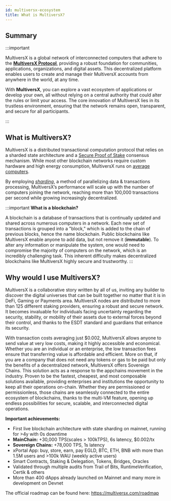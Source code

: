 ```yaml
---
id: multiversx-ecosystem
title: What is MultiversX?
---
```


[comment]: # (mx-abstract)

## **Summary**

:::important

MultiversX is a global network of interconnected computers that adhere to the [**MultiversX Protocol**](https://github.com/multiversx/mx-chain-go), providing a robust foundation for communities, applications, organizations, and digital assets. This decentralized platform enables users to create and manage their MultiversX accounts from anywhere in the world, at any time. 

With **MultiversX**, you can explore a vast ecosystem of applications or develop your own, all without relying on a central authority that could alter the rules or limit your access. The core innovation of MultiversX lies in its trustless environment, ensuring that the network remains open, transparent, and secure for all participants.

:::

[comment]: # (mx-context-auto)

## **What is MultiversX?**

MultiversX is a distributed transactional computation protocol that relies on a sharded state architecture and a [Secure Proof of Stake](/learn/consensus) consensus mechanism. While most other blockchain networks require custom hardware and high energy consumption, MultiversX runs on [average computers](/validators/system-requirements).

By employing [_sharding_](/learn/sharding), a method of parallelizing data & transactions processing, MultiversX’s performance will scale up with the number of computers joining the network, reaching more than 100,000 transactions per second while growing increasingly decentralized.

:::important
**What is a blockchain?**

A blockchain is a database of transactions that is continually updated and shared across numerous computers in a network. Each new set of transactions is grouped into a "block," which is added to the chain of previous blocks, hence the name blockchain. Public blockchains like MultiversX enable anyone to add data, but not remove it (**immutable**). To alter any information or manipulate the system, one would need to compromise the majority of computers on the network, which is an incredibly challenging task. This inherent difficulty makes decentralized blockchains like MultiversX highly secure and trustworthy.
:::

[comment]: # (mx-context-auto)

## **Why would I use MultiversX?**

MultiversX is a collaborative story written by all of us, inviting any builder to discover the digital universes that can be built together no matter that it is in DeFi, Gaming or Payments area. MultiversX nodes are distributed to more than 125 different staking providers, ensuring a robust and secure network. It becomes invaluable for individuals facing uncertainty regarding the security, stability, or mobility of their assets due to external forces beyond their control, and thanks to the ESDT standard and guardians that enhance its security.

With transaction costs averaging just $0.002, MultiversX allows anyone to send value at very low costs, making it highly accessible and economical. Whether you are an individual or an enterprise, the low transaction fees ensure that transferring value is affordable and efficient. More on that, if you are a company that does not need any tokens or gas to be paid but only the benefits of a decentralized network, MultiversX offers Sovereign Chains. This solution acts as a response to the appchains movement in the industry. Proven to be the fastest, cheapest, and most composable solutions available, providing enterprises and institutions the opportunity to keep all their operations on-chain. Whether they are permissioned or permissionless, those chains are seamlessly connected to the entire ecosystem of blockchains, thanks to the multi-VM feature, opening up endless possibilities for secure, scalable, and interconnected digital operations.

**Important achievements:**

- First live blockchain architecture with state sharding on mainnet, running for >4y with 0s downtime
- **MainChain:** +30,000 TPS(scales > 100kTPS), 6s latency, $0.002/tx
- **Sovereign Chains:** +78,000 TPS, 1s latency
- xPortal App: buy, store, earn, pay EGLD, BTC, ETH, BNB with more than 1.5M users and >100k WAU (weekly active users)
- Smart Contracts, Staking & Delegation, Tokens, Bridges, Oracles
- Validated through multiple audits from Trail of Bits, RuntimeVerification, Certik & others
- More than 400 dApps already launched on Mainnet and many more in development on Devnet


The official roadmap can be found here: https://multiversx.com/roadmap
